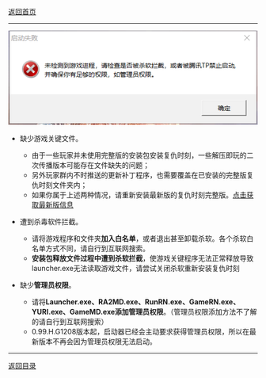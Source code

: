 [返回首页](/index.md)

***

![a](/img/jiaocheng1.png)

- 缺少游戏关键文件。
  - 由于一些玩家并未使用完整版的安装包安装复仇时刻，一些解压即玩的二次传播版本可能存在文件缺失的问题；
  - 另外玩家群内不时推送的更新补丁程序，也需要覆盖在已安装的完整版复仇时刻文件夹内；
  - 如果你属于上述两种情况，请重新安装最新版的复仇时刻完整版。[点击获取最新版信息](./Latest-version.md)

- 遭到杀毒软件拦截。
  - 请将游戏程序和文件夹**加入白名单**，或者退出甚至卸载杀软。各个杀软白名单方式不同，请自行到互联网搜索。
  - **安装包释放文件过程中遭到杀软拦截**，使游戏关键程序无法正常释放导致launcher.exe无法读取游戏文件，请尝试关闭杀软重新安装复仇时刻

- 缺少**管理员权限**。
  - 请将**Launcher.exe、RA2MD.exe、RunRN.exe、GameRN.exe、YURI.exe、GameMD.exe****添加****管理员权限**。（管理员权限添加方法不了解的请自行到互联网搜索）
  - 0.99.H.G1208版本起，启动器已经会主动要求获得管理员权限，所以在最新版本不再会因为管理员权限无法启动。







***

[返回目录](/QuestionNAnswer/index.md#gaming-problem)

